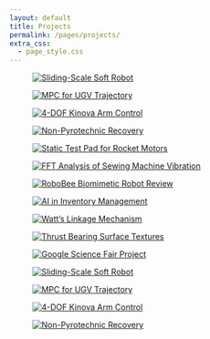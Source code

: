 ```yaml
---
layout: default
title: Projects
permalink: /pages/projects/
extra_css:
  - page_style.css
---
```


<div class="content_desktop">
  <div class="projects">
    <figure>
      <a href="{{ '/pages/projects/SSSR-Final/' | relative_url }}">
        <img src="{{ '/assets/SSSR-Final.jpg' | relative_url }}" alt="Sliding-Scale Soft Robot">
      </a>
    </figure>
    <figure>
      <a href="{{ '/pages/projects/MPC-Final/' | relative_url }}">
        <img src="{{ '/assets/MPC-Final.jpg' | relative_url }}" alt="MPC for UGV Trajectory">
      </a>
    </figure>
    <figure>
      <a href="{{ '/pages/projects/RnA-Final/' | relative_url }}">
        <img src="{{ '/assets/RnA-Final.jpg' | relative_url }}" alt="4-DOF Kinova Arm Control">
      </a>
    </figure>
    <figure>
      <a href="{{ '/pages/projects/NPR-STAR/' | relative_url }}">
        <img src="{{ '/assets/NPR-STAR.jpg' | relative_url }}" alt="Non-Pyrotechnic Recovery">
      </a>
    </figure>
  </div>

  <div class="projects">
    <figure>
      <a href="{{ '/pages/projects/STP-STAR/' | relative_url }}">
        <img src="{{ '/assets/STP-STAR.jpg' | relative_url }}" alt="Static Test Pad for Rocket Motors">
      </a>
    </figure>
    <figure>
      <a href="{{ '/pages/projects/FFT-Sewing/' | relative_url }}">
        <img src="{{ '/assets/FFT-Sewing.jpg' | relative_url }}" alt="FFT Analysis of Sewing Machine Vibration">
      </a>
    </figure>
    <figure>
      <a href="{{ '/pages/projects/RoboBee-Review/' | relative_url }}">
        <img src="{{ '/assets/RoboBee-Review.jpg' | relative_url }}" alt="RoboBee Biomimetic Robot Review">
      </a>
    </figure>
    <figure>
      <a href="{{ '/pages/projects/AI-Inventory/' | relative_url }}">
        <img src="{{ '/assets/AI-Inventory.jpg' | relative_url }}" alt="AI in Inventory Management">
      </a>
    </figure>
  </div>

  <div class="projects">
    <figure>
      <a href="{{ '/pages/projects/ASM-Watts/' | relative_url }}">
        <img src="{{ '/assets/ASM-Watts.jpg' | relative_url }}" alt="Watt’s Linkage Mechanism">
      </a>
    </figure>
    <figure>
      <a href="{{ '/pages/projects/NMCP/' | relative_url }}">
        <img src="{{ '/assets/NMCP.jpg' | relative_url }}" alt="Thrust Bearing Surface Textures">
      </a>
    </figure>
    <figure>
      <a href="{{ '/pages/projects/GSF/' | relative_url }}">
        <img src="{{ '/assets/GSF.jpg' | relative_url }}" alt="Google Science Fair Project">
      </a>
    </figure>
  </div>
</div>

<div class="content_mobile">
  <div class="projects_mobile">
    <figure>
      <a href="{{ '/pages/projects/SSSR-Final/' | relative_url }}">
        <img src="{{ '/assets/SSSR-Final.jpg' | relative_url }}" alt="Sliding-Scale Soft Robot">
      </a>
    </figure>
    <figure>
      <a href="{{ '/pages/projects/MPC-Final/' | relative_url }}">
        <img src="{{ '/assets/MPC-Final.jpg' | relative_url }}" alt="MPC for UGV Trajectory">
      </a>
    </figure>
    <figure>
      <a href="{{ '/pages/projects/RnA-Final/' | relative_url }}">
        <img src="{{ '/assets/RnA-Final.jpg' | relative_url }}" alt="4-DOF Kinova Arm Control">
      </a>
    </figure>
    <figure>
      <a href="{{ '/pages/projects/NPR-STAR/' | relative_url }}">
        <img src="{{ '/assets/NPR-STAR.jpg' | relative_url }}" alt="Non-Pyrotechnic Recovery">
      </a>
    </figure>
    <!-- repeat the rest of your figures just like above -->
  </div>
</div>
